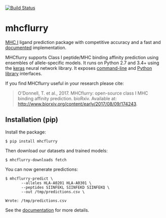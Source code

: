 [![Build Status](https://travis-ci.org/openvax/mhcflurry.svg?branch=master)](https://travis-ci.org/openvax/mhcflurry)

# mhcflurry
[MHC I](https://en.wikipedia.org/wiki/MHC_class_I) ligand
prediction package with competitive accuracy and a fast and 
[documented](http://openvax.github.io/mhcflurry/) implementation.

MHCflurry supports Class I peptide/MHC binding affinity prediction using
ensembles of allele-specific models. It runs on Python 2.7 and 3.4+ using
the [keras](https://keras.io) neural network library. It exposes [command-line](http://openvax.github.io/mhcflurry/commandline_tutorial.html)
and [Python library](http://openvax.github.io/mhcflurry/python_tutorial.html) interfaces.

If you find MHCflurry useful in your research please cite:

> O'Donnell, T. et al., 2017. MHCflurry: open-source class I MHC binding affinity prediction. bioRxiv. Available at: http://www.biorxiv.org/content/early/2017/08/09/174243.

## Installation (pip)

Install the package:

```
$ pip install mhcflurry
```

Then download our datasets and trained models:

```
$ mhcflurry-downloads fetch
```

You can now generate predictions:

```
$ mhcflurry-predict \
       --alleles HLA-A0201 HLA-A0301 \
       --peptides SIINFEKL SIINFEKD SIINFEKQ \
       --out /tmp/predictions.csv \
       
Wrote: /tmp/predictions.csv
```

See the [documentation](http://openvax.github.io/mhcflurry/) for more details.

